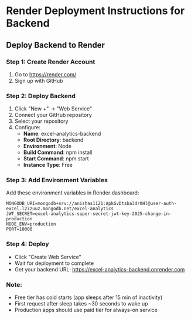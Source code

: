 # Render Deployment Instructions for Backend

## Deploy Backend to Render

### Step 1: Create Render Account
1. Go to https://render.com/
2. Sign up with GitHub

### Step 2: Deploy Backend
1. Click "New +" → "Web Service"
2. Connect your GitHub repository
3. Select your repository
4. Configure:
   - **Name**: excel-analytics-backend
   - **Root Directory**: backend
   - **Environment**: Node
   - **Build Command**: npm install
   - **Start Command**: npm start
   - **Instance Type**: Free

### Step 3: Add Environment Variables
Add these environment variables in Render dashboard:

```
MONGODB_URI=mongodb+srv://anishas1121:ApkGvDtsba3dr0Hl@user-auth-excel.l27zuuz.mongodb.net/excel-analytics
JWT_SECRET=excel-analytics-super-secret-jwt-key-2025-change-in-production
NODE_ENV=production
PORT=10000
```

### Step 4: Deploy
- Click "Create Web Service"
- Wait for deployment to complete
- Get your backend URL: https://excel-analytics-backend.onrender.com

### Note:
- Free tier has cold starts (app sleeps after 15 min of inactivity)
- First request after sleep takes ~30 seconds to wake up
- Production apps should use paid tier for always-on service
